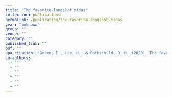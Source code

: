 ```yaml
---
title: "The favorite-longshot midas"
collection: publications
permalink: /publication/the-favorite-longshot-midas
year: "unknown"
group: ""
venue: ""
category: ""
published_link: ""
pdf: ""
apa_citation: "Green, E., Lee, H., & Rothschild, D. M. (2020). The favorite-longshot midas. Jacobs Levy Equity Management Center for Quantitative Financial Research Paper."
co-authors:
  - ""
  - ""
  - ""
  - ""
  - ""
  - ""
---
```

